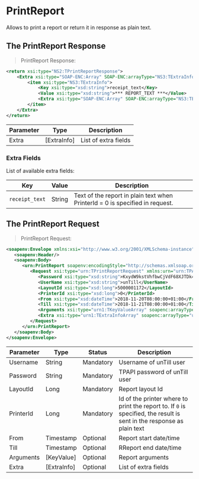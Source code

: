# PrintReport

Allows to print a report or return it in response as plain text.

## The PrintReport Response

> PrintReport Response:

```xml
<return xsi:type="NS2:TPrintReportResponse">
    <Extra xsi:type="SOAP-ENC:Array" SOAP-ENC:arrayType="NS3:TExtraInfo[1]">
        <item xsi:type="NS3:TExtraInfo">
            <Key xsi:type="xsd:string">receipt_text</Key>
            <Value xsi:type="xsd:string">*** REPORT_TEXT ***</Value>
            <Extra xsi:type="SOAP-ENC:Array" SOAP-ENC:arrayType="NS3:TExtraInfo[0]"/>
        </item>
    </Extra>
</return>
```

Parameter | Type | Description
----------| ---- | -----------
Extra | [ExtraInfo] | List of extra fields

### Extra Fields

List of available extra fields:

Key | Value | Description
--- | ----- | -----------
`receipt_text` | String | Text of the report in plain text when PrinterId = 0 is specified in request.

## The PrintReport Request

> PrintReport Request:

```xml
<soapenv:Envelope xmlns:xsi="http://www.w3.org/2001/XMLSchema-instance" xmlns:xsd="http://www.w3.org/2001/XMLSchema" xmlns:soapenv="http://schemas.xmlsoap.org/soap/envelope/" xmlns:urn="urn:TPAPIPosIntfU-ITPAPIPOS" xmlns:soapenc="http://schemas.xmlsoap.org/soap/encoding/">
   <soapenv:Header/>
   <soapenv:Body>
      <urn:PrintReport soapenv:encodingStyle="http://schemas.xmlsoap.org/soap/encoding/">
         <Request xsi:type="urn:TPrintReportRequest" xmlns:urn="urn:TPAPIPosIntfU">
            <Password xsi:type="xsd:string">KxydW9kstVhfbwCjVdF68XJTDk4sKB</Password>
            <UserName xsi:type="xsd:string">unTill</UserName>
            <LayoutId xsi:type="xsd:long">5000001172</LayoutId>
            <PrinterId xsi:type="xsd:long">0</PrinterId>
            <From xsi:type="xsd:dateTime">2018-11-20T08:00:00+01:00</From>
            <Till xsi:type="xsd:dateTime">2018-11-21T08:00:00+01:00</Till>
            <Arguments xsi:type="urn1:TKeyValueArray" soapenc:arrayType="urn1:TKeyValue[]" xmlns:urn1="urn:TPAPIPosTypesU"/>
            <Extra xsi:type="urn1:TExtraInfoArray" soapenc:arrayType="urn1:TExtraInfo[]" xmlns:urn1="urn:TPAPIPosTypesU"/>
         </Request>
      </urn:PrintReport>
   </soapenv:Body>
</soapenv:Envelope>
```

Parameter | Type | Status | Description
--------- | ---- | ------ | -----------
Username | String | Mandatory | Username of unTill user
Password | String | Mandatory | TPAPI password of unTill user
LayoutId | Long | Mandatory | Report layout Id
PrinterId | Long | Mandatory | Id of the printer where to print the report to. If `0` is specified, the result is sent in the response as plain text
From | Timestamp | Optional | Report start date/time
Till | Timestamp | Optional | RReport end date/time
Arguments | [KeyValue] | Optional | Report arguments
Extra | [ExtraInfo] | Optional | List of extra fields
